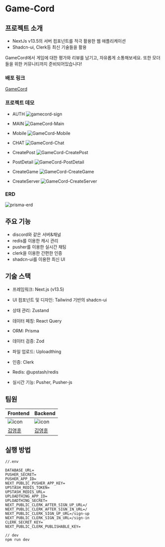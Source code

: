 # Game-Cord

## 프로젝트 소개

- NextJs v13.5의 서버 컴포넌트를 적극 활용한 웹 애플리케이션
- Shadcn-ui, Clerk등 최신 기술들을 활용

GameCord에서 게임에 대한 평가와 리뷰를 남기고, 자유롭게 소통해보세요. 또한 모더들을 위한 커뮤니티까지 준비되어있습니다!

### 배포 링크

[GameCord](https://game-cord-six.vercel.app/)

### 프로젝트 데모
- AUTH
![gamecord-sign](https://github.com/joseph0926/GameCord/assets/100750188/983dd57e-5a6d-4446-a5bd-203e2546829b)


- MAIN
![GameCord-Main](https://github.com/joseph0926/GameCord/assets/100750188/cd6fd544-25bc-43ab-81f2-35eed25a5c92)

- Mobile
![GameCord-Mobile](https://github.com/joseph0926/GameCord/assets/100750188/cc2b0d29-cb2d-4422-92eb-95d24228e00e)

- CHAT
![GameCord-Chat](https://github.com/joseph0926/GameCord/assets/100750188/342f584a-9cb2-4413-8983-fa1947170ab4)

- CreatePost
![GameCord-CreatePost](https://github.com/joseph0926/GameCord/assets/100750188/3df838b3-14da-408a-9cc6-3c2d7142a2db)

- PostDetail
![GameCord-PostDetail](https://github.com/joseph0926/GameCord/assets/100750188/96192e6b-0f66-4042-98ea-8608163126c5)

- CreateGame
![GameCord-CreateGame](https://github.com/joseph0926/GameCord/assets/100750188/8115d6eb-d115-4705-8954-7085308fbe40)

- CreateServer
![GameCord-CreateServer](https://github.com/joseph0926/GameCord/assets/100750188/e51d47eb-409f-4d27-8331-e458178e8573)

### ERD
![prisma-erd](https://github.com/joseph0926/GameCord/assets/100750188/4c79efd4-42f1-441d-8a32-756dc24cf311)


## 주요 기능

- discord와 같은 서버&채널
- redis를 이용한 캐시 관리
- pusher를 이용한 실시간 채팅
- clerk을 이용한 간편한 인증
- shadcn-ui를 이용한 최신 UI

## 기술 스택

- 프레임워크: Next.js (v13.5)
- UI 컴포넌트 및 디자인: Tailwind 기반의 shadcn-ui

- 상태 관리: Zustand
- 데이터 페칭: React Query

- ORM: Prisma
- 데이터 검증: Zod
- 파일 업로드: Uploadthing
- 인증: Clerk
- Redis: @upstash/redis
- 실시간 기능: Pusher, Pusher-js

## 팀원

| Frontend                                                                                                          | Backend                                                                                                           |
| ----------------------------------------------------------------------------------------------------------------- | ----------------------------------------------------------------------------------------------------------------- |
| ![icon](https://github.com/joseph0926/project_02-MoneyNote/assets/100750188/212deebf-579d-409e-83b3-ead4e4ef7a90) | ![icon](https://github.com/joseph0926/project_02-MoneyNote/assets/100750188/212deebf-579d-409e-83b3-ead4e4ef7a90) |
| [김영훈](https://github.com/joseph0926)                                                                           | [김영훈](https://github.com/joseph0926)                                                                           |

## 실행 방법

```
//.env

DATABASE_URL=
PUSHER_SECRET=
PUSHER_APP_ID=
NEXT_PUBLIC_PUSHER_APP_KEY=
UPSTASH_REDIS_TOKEN=
UPSTASH_REDIS_URL=
UPLOADTHING_APP_ID=
UPLOADTHING_SECRET=
NEXT_PUBLIC_CLERK_AFTER_SIGN_UP_URL=/
NEXT_PUBLIC_CLERK_AFTER_SIGN_IN_URL=/
NEXT_PUBLIC_CLERK_SIGN_UP_URL=/sign-up
NEXT_PUBLIC_CLERK_SIGN_IN_URL=/sign-in
CLERK_SECRET_KEY=
NEXT_PUBLIC_CLERK_PUBLISHABLE_KEY=

// dev
npm run dev

```

